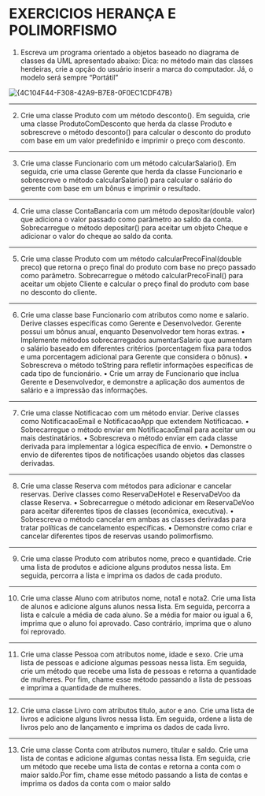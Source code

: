 # EXERCICIOS HERANÇA E POLIMORFISMO

1) Escreva um programa orientado a objetos baseado no diagrama de classes da UML apresentado abaixo:
Dica: no método main das classes herdeiras, crie a opção do usuário inserir a marca do computador. Já, o modelo será sempre “Portátil”

![{4C104F44-F308-42A9-B7E8-0F0EC1CDF47B}](https://github.com/user-attachments/assets/c8ca11cd-dc22-4e1b-8c6c-1bc7d8077078)

---

2) Crie uma classe Produto com um método desconto(). Em seguida, crie uma classe ProdutoComDesconto que herda da classe Produto e sobrescreve o método desconto() para calcular o desconto do produto com base em um valor predefinido e imprimir o preço com desconto.

---
  
3) Crie uma classe Funcionario com um método calcularSalario(). Em seguida, crie uma classe Gerente que herda da classe Funcionario e sobrescreve o método calcularSalario() para calcular
o salário do gerente com base em um bônus e imprimir o resultado.

---

4) Crie uma classe ContaBancaria com um método depositar(double valor) que adiciona o valor passado como parâmetro ao saldo da conta. Sobrecarregue o método depositar() para aceitar um objeto Cheque e adicionar o valor do cheque ao saldo da conta.

---
  
5) Crie uma classe Produto com um método calcularPrecoFinal(double preco) que retorna o preço final do produto com base no preço passado como parâmetro. Sobrecarregue o método calcularPrecoFinal() para aceitar um objeto Cliente e calcular o preço final do produto com base no desconto do cliente.

---

6) Crie uma classe base Funcionario com atributos como nome e salario. Derive classes específicas como Gerente e Desenvolvedor. Gerente possui um bônus anual,
enquanto Desenvolvedor tem horas extras.
      • Implemente métodos sobrecarregados aumentarSalario que aumentam o salário
      baseado em diferentes critérios (porcentagem fixa para todos e uma porcentagem
      adicional para Gerente que considera o bônus).
      • Sobrescreva o método toString para refletir informações específicas de cada tipo
      de funcionário.
      • Crie um array de Funcionario que inclua Gerente e Desenvolvedor, e demonstre a
      aplicação dos aumentos de salário e a impressão das informações.

---
  
7) Crie uma classe Notificacao com um método enviar. Derive classes como NotificacaoEmail e NotificacaoApp que extendem Notificacao.
    • Sobrecarregue o método enviar em NotificacaoEmail para aceitar um ou
    mais destinatários.
    • Sobrescreva o método enviar em cada classe derivada para implementar a
    lógica específica de envio.
    • Demonstre o envio de diferentes tipos de notificações usando objetos das
    classes derivadas.

---

 8) Crie uma classe Reserva com métodos para adicionar e cancelar reservas. Derive classes como ReservaDeHotel e ReservaDeVoo da classe Reserva.
      • Sobrecarregue o método adicionar em ReservaDeVoo para aceitar
      diferentes tipos de classes (econômica, executiva).
      • Sobrescreva o método cancelar em ambas as classes derivadas para
      tratar políticas de cancelamento específicas.
      • Demonstre como criar e cancelar diferentes tipos de reservas usando
      polimorfismo.

---

9) Crie uma classe Produto com atributos nome, preco e quantidade. Crie uma lista de produtos e adicione alguns produtos nessa lista. Em seguida, percorra a lista e imprima os dados de cada produto.

---

10) Crie uma classe Aluno com atributos nome, nota1 e nota2. Crie uma lista de alunos e adicione alguns alunos nessa lista. Em seguida, percorra a lista e calcule a média de cada aluno. Se a média for maior ou igual a 6, imprima que o aluno foi aprovado. Caso contrário, imprima que o aluno foi reprovado.

---

11) Crie uma classe Pessoa com atributos nome, idade e sexo. Crie uma lista de pessoas e adicione algumas pessoas nessa lista. Em seguida, crie um método que recebe uma lista de pessoas e retorna a quantidade de mulheres. Por fim, chame esse método passando a lista de pessoas e imprima a quantidade de mulheres.

---

12) Crie uma classe Livro com atributos titulo, autor e ano. Crie uma lista de livros e adicione alguns livros nessa lista. Em seguida, ordene a lista de livros pelo ano de lançamento e imprima os dados de cada livro.

---

13) Crie uma classe Conta com atributos numero, titular e saldo. Crie uma lista de contas e adicione algumas contas nessa lista. Em seguida, crie um método que recebe uma lista de contas e retorna a conta com o maior saldo.Por fim, chame esse método passando a lista de contas e imprima os dados da conta com o maior saldo
